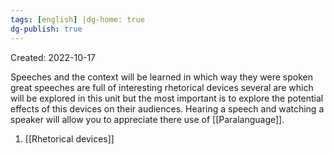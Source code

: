 ```yaml
---
tags: [english] |dg-home: true
dg-publish: true
---
```

Created: 2022-10-17

Speeches and the context will be learned in which way they were spoken great speeches are full of interesting rhetorical devices several are which will be explored in this unit but the most important is to explore the potential effects of this devices on their audiences. 
Hearing a speech and watching a speaker will allow you to appreciate there use of [[Paralanguage]]. 

1. [[Rhetorical devices]]
